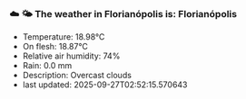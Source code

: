 ### ☁️ 🌤️  The weather in Florianópolis is: Florianópolis

- Temperature: 18.98°C
- On flesh: 18.87°C
- Relative air humidity: 74%
- Rain: 0.0 mm
- Description: Overcast clouds
- last updated: 2025-09-27T02:52:15.570643

